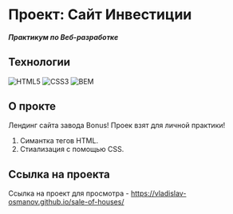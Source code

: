 # Проект: Сайт Инвестиции
##### Практикум по Веб-разработке

## Технологии
![HTML5](https://img.shields.io/badge/-HTML5-e34f26?logo=html5&logoColor=white)
![CSS3](https://img.shields.io/badge/-CSS3-1572b6?logo=css3&logoColor=white)
![BEM](https://img.shields.io/badge/-BEM-yellowgreen)

## О прокте
Лендинг сайта завода Bonus! Проек взят для личной практики! 
1. Симантка тегов HTML.
2. Стиализация с помощью CSS.

## Ссылка на проекта
Ссылка на проект для просмотра - https://vladislav-osmanov.github.io/sale-of-houses/
